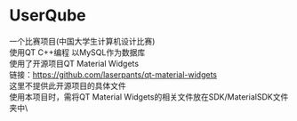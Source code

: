 # UserQube
一个比赛项目(中国大学生计算机设计比赛) \
使用QT C++编程 以MySQL作为数据库 \
使用了开源项目QT Material Widgets \
链接：https://github.com/laserpants/qt-material-widgets \
这里不提供此开源项目的具体文件 \
使用本项目时，需将QT Material Widgets的相关文件放在SDK/MaterialSDK文件夹中\
